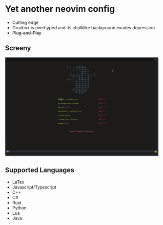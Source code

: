 # Yet another neovim config
- Cutting edge
- Gruvbox is overhyped and its chalklike background exudes depression
- ~~Plug-and-Play~~

## Screeny
<p align="center">
<img src="https://raw.githubusercontent.com/ileumassamuel/nvim-config/master/menu.png" alt="menu-ss">
</p>

## Supported Languages
- LaTex
- Javascript/Typescript
- C++
- C#
- Rust
- Python
- Lua
- Java
